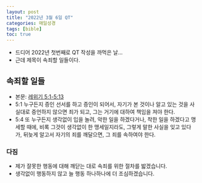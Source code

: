 ```yaml
---
layout: post
title: "2022년 3월 6일 QT"
categories: 매일성경
tags: [bible]
toc: true
---
```


- 드디어 2022년 첫번째로 QT 작성을 까먹은 날...
- 근데 제목이 속죄할 일들이다.

## 속죄할 일들
- 본문: [레위기 5:1-5:13](https://www.bskorea.or.kr/bible/korbibReadpage.php?version=SAENEW&book=lev&chap=5&sec=1&cVersion=&fontSize=15px&fontWeight=normal)
- 5:1 누구든지 증인 선서를 하고 증인이 되어서, 자기가 본 것이나 알고 있는 것을 사실대로 증언하지 않으면 죄가 되고, 그는 거기에 대하여 책임을 져야 한다.
- 5:4 또 누구든지 생각없이 입을 놀려, 악한 일을 하겠다거나, 착한 일을 하겠다고 맹세할 때에, 비록 그것이 생각없이 한 맹세일지라도, 그렇게 말한 사실을 잊고 있다가, 뒤늦게 알고서 자기의 죄를 깨달으면, 그 죄를 속하여야 한다.

### 다짐
- 제가 잘못한 행동에 대해 깨닫는 대로 속죄를 위한 절차를 밟겠습니다.
- 생각없이 행동하지 않고 늘 행동 하나하나에 더 조심하겠습니다.
